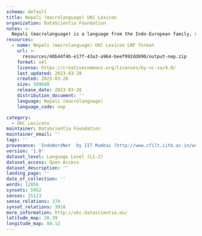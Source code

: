 ```yaml
---
schema: default
title: Nepali (macrolanguage) UKC Lexicon
organization: DataScientia Foundation
notes: >-
  Nepali (macrolanguage) is a language from the Indo-European family, spoken in Eurasia. The UKC Lexicon of Nepali (macrolanguage) is represented as a lexico-semantic network. It consists of words, word senses, synsets, as well as sense-level and synset-level relationships.
resources:
  - name: Nepali (macrolanguage) UKC Lexicon LMF format
    url: >-
      resources/40b44f4b-e17f-43a3-a964-beef992dd890/output-nep.zip
    format: xml
    license: https://creativecommons.org/licenses/by-nc-sa/4.0/
    last_updated: 2023-03-28
    created: 2023-03-28
    size: 509680
    release_date: 2023-03-28
    distribution_document: ''
    language: Nepali (macrolanguage)
    language_code: nep

category:
  - UKC Lexicons
maintainer: DataScientia Foundation
maintainer_email: ''
tags: ''
provenance: 'IndoWordNet  by IIT Mumbai (http://www.cfilt.iitb.ac.in/wordnet/webhwn/); Wiktionary 2022.01. by Wikimedia Foundation (http://en.wiktionary.org); CogNet 2.1 by Khuyagbaatar Batsuren, National University of Mongolia (http://cognet.ukc.disi.unitn.it); UniMet: Universal Metonymy 1.0 by Temuulen Khishigsuren and Gábor Bella (http://ukc.disi.unitn.it/index.php/metonymy/); MorphyNet 2.0 by Gábor Bella and Khuyagbaatar Batsuren (http://ukc.disi.unitn.it/index.php/morphynet/); Antonymy 1.0 by Gábor Bella (http://ukc.datascientia.eu); Princeton WordNet 2.1 by Princeton University (https://wordnet.princeton.edu)'
version: '1.0'
dataset_level: Language Level (L1-2)
dataset_access: Open Access
dataset_description: ''
landing_page: ''
date_of_collection: ''
words: 12856
synsets: 5952
senses: 15123
sense_relations: 374
synset_relations: 3910
more_information: http://ukc.datascientia.eu/
latitude_map: 28.39
longitude_map: 84.12
---
```

